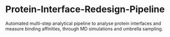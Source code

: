 # Protein-Interface-Redesign-Pipeline
Automated multi-step analytical pipeline to analyse protein interfaces and measure binding affinities, through MD simulations and umbrella sampling.
